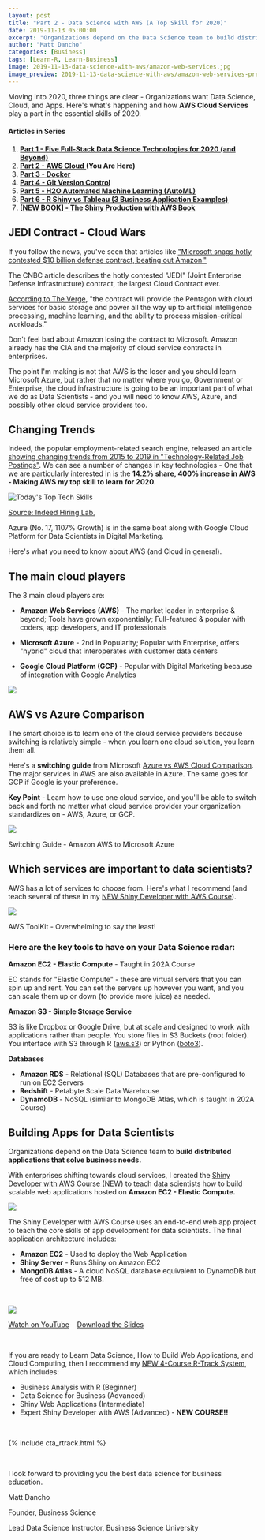 ```yaml
---
layout: post
title: "Part 2 - Data Science with AWS (A Top Skill for 2020)"
date: 2019-11-13 05:00:00
excerpt: "Organizations depend on the Data Science team to build distributed applications that solve business needs. AWS provides an infrastructure to host data science products for stakeholder to access."
author: "Matt Dancho"
categories: [Business]
tags: [Learn-R, Learn-Business]
image: 2019-11-13-data-science-with-aws/amazon-web-services.jpg
image_preview: 2019-11-13-data-science-with-aws/amazon-web-services-preview.jpg
---
```


<p class="lead">Moving into 2020, three things are clear - Organizations want Data Science, Cloud, and Apps. Here's what's happening and how <strong>AWS Cloud Services</strong> play a part in the essential skills of 2020.</p>


#### Articles in Series

<!--
<div class="pull-right hidden-xs" style="width:50%; margin-left:20px;">
  <img class="img-responsive" src="/assets/2020-01-13-h2o/full_stack_data_science_technologies.jpg"> 
</div>
-->

1. [__Part 1 - Five Full-Stack Data Science Technologies for 2020 (and Beyond)__](https://www.business-science.io/business/2019/12/09/data-science-technologies.html) 
2. [__Part 2 - AWS Cloud__ ](https://www.business-science.io/business/2019/11/13/data-science-with-aws.html) __(You Are Here)__
3. [__Part 3 - Docker__](https://www.business-science.io/business/2019/11/22/docker-for-data-science.html) 
4. [__Part 4 - Git Version Control__](https://www.business-science.io/business/2019/12/09/git-for-apps.html) 
5. [__Part 5 - H2O Automated Machine Learning (AutoML)__](https://www.business-science.io/business/2020/01/13/five-reasons-to-learn-h2o-machine-learning.html) 
6. [__Part 6 - R Shiny vs Tableau (3 Business Application Examples)__](https://www.business-science.io/business/2020/03/09/shiny-vs-tableau.html) 
7. [__\[NEW BOOK\] - The Shiny Production with AWS Book__](https://www.business-science.io/business/2020/01/02/shiny-production-with-aws-docker-git-book.html)

## JEDI Contract - Cloud Wars

If you follow the news, you've seen that articles like ["Microsoft snags hotly contested $10 billion defense contract, beating out Amazon."](https://www.cnbc.com/2019/10/25/microsoft-wins-major-defense-cloud-contract-beating-out-amazon.html)

The CNBC article describes the hotly contested "JEDI" (Joint Enterprise Defense Infrastructure) contract, the largest Cloud Contract ever.

[According to The Verge](https://www.theverge.com/2019/10/25/20700698/microsoft-pentagon-contract-jedi-cloud-amazon-details), "the contract will provide the Pentagon with cloud services for basic storage and power all the way up to artificial intelligence processing, machine learning, and the ability to process mission-critical workloads."

Don't feel bad about Amazon losing the contract to Microsoft. Amazon already has the CIA and the majority of cloud service contracts in enterprises. 

The point I'm making is not that AWS is the loser and you should learn Microsoft Azure, but rather that no matter where you go, Government or Enterprise, the cloud infrastructure is going to be an important part of what we do as Data Scientists - and you will need to know AWS, Azure, and possibly other cloud service providers too.

## Changing Trends

Indeed, the popular employment-related search engine, released an article [showing changing trends from 2015 to 2019 in "Technology-Related Job Postings"](https://www.hiringlab.org/2019/11/19/todays-top-tech-skills/). We can see a number of changes in key technologies - One that we are particularly interested in is the __14.2% share, 400% increase in AWS - Making AWS my top skill to learn for 2020.__

![Today's Top Tech Skills](/assets/2019-11-13-data-science-with-aws/indeed_trends_aws.jpg) 

<p class="date text-center">
<a href="https://www.hiringlab.org/2019/11/19/todays-top-tech-skills/" target="_blank">Source: Indeed Hiring Lab.</a>
</p>

Azure (No. 17, 1107% Growth) is in the same boat along with Google Cloud Platform for Data Scientists in Digital Marketing. 

Here's what you need to know about AWS (and Cloud in general).

## The main cloud players

The 3 main cloud players are:

- **Amazon Web Services (AWS)** - The market leader in enterprise & beyond; Tools have grown exponentially; Full-featured & popular with coders, app developers, and IT professionals

- **Microsoft Azure** - 2nd in Popularity; Popular with Enterprise, offers "hybrid" cloud that interoperates with customer data centers

- **Google Cloud Platform (GCP)** - Popular with Digital Marketing because of integration with Google Analytics

<img src="/assets/2019-11-13-data-science-with-aws/enterprise-cloud-public-adoption.png" class="img-responsive">


## AWS vs Azure Comparison

The smart choice is to learn one of the cloud service providers because switching is relatively simple - when you learn one cloud solution, you learn them all.

Here's a **switching guide** from Microsoft [Azure vs AWS Cloud Comparison](https://docs.microsoft.com/en-us/azure/architecture/aws-professional/services). The major services in AWS are also available in Azure. The same goes for GCP if Google is your preference. 


<strong>Key Point</strong> - Learn how to use one cloud service, and you'll be able to switch back and forth no matter what cloud service provider your organization standardizes on - AWS, Azure, or GCP.

<img src="/assets/2019-11-13-data-science-with-aws/Switching-Guide-Amazon-AWS-Microsoft-Azure.jpg" class="img-responsive">
<p class="text-center small">Switching Guide - Amazon AWS to Microsoft Azure</p>


## Which services are important to data scientists?

AWS has a lot of services to choose from. Here's what I recommend (and teach several of these in my [NEW  Shiny Developer with AWS Course](https://university.business-science.io/p/expert-shiny-developer-with-aws-course-ds4b-202a-r/?coupon_code=DS4B15)). 

<img src="/assets/2019-11-13-data-science-with-aws/aws-toolkit.png" class="img-responsive">
<p class="text-center small">AWS ToolKit - Overwhelming to say the least!</p>

### Here are the key tools to have on your Data Science radar:

**Amazon EC2 - Elastic Compute** - Taught in 202A Course

EC stands for "Elastic Compute" - these are virtual servers that you can spin up and rent. You can set the servers up however you want, and you can scale them up or down (to provide more juice) as needed. 

**Amazon S3 - Simple Storage Service**

S3 is like Dropbox or Google Drive, but at scale and designed to work with applications rather than people. You store files in S3 Buckets (root folder). You interface with S3 through R ([aws.s3](https://github.com/cloudyr/aws.s3)) or Python ([boto3](https://aws.amazon.com/sdk-for-python/)). 

**Databases**

- **Amazon RDS** - Relational (SQL) Databases that are pre-configured to run on EC2 Servers
- **Redshift** - Petabyte Scale Data Warehouse
- **DynamoDB** - NoSQL (similar to MongoDB Atlas, which is taught in 202A Course)


## Building Apps for Data Scientists

Organizations depend on the Data Science team to **build distributed applications that solve business needs.**

With enterprises shifting towards cloud services, I created the [Shiny Developer with AWS Course (NEW)](https://university.business-science.io/p/expert-shiny-developer-with-aws-course-ds4b-202a-r/?coupon_code=DS4B15) to teach data scientists how to build scalable web applications hosted on **Amazon EC2 - Elastic Compute.**  

<img src="/assets/2019-11-13-data-science-with-aws/aws-data-science-application-architecture.jpg" class="img-responsive">

<br>

The Shiny Developer with AWS Course uses an end-to-end web app project to teach the core skills of app development for data scientists. The final application architecture includes:

- **Amazon EC2** - Used to deploy the Web Application
- **Shiny Server** - Runs Shiny on Amazon EC2
- **MongoDB Atlas** - A cloud NoSQL database equivalent to DynamoDB but free of cost up to 512 MB. 

<br>

<a href="https://www.youtube.com/watch?v=QCL_Z47MZdg"><img src="/assets/2019-11-13-data-science-with-aws/video-thumb.jpg" class="img-responsive"></a>

<p class="text-center small">
    <a href="https://youtu.be/QCL_Z47MZdg" class="btn btn-info btn-md">Watch on YouTube</a> 
    &nbsp;&nbsp;
    <a href="https://speakerdeck.com/mdancho84/r-plus-shiny-plus-aws" class="btn btn-info btn-md">Download the Slides</a> 
</p>

<br>

If you are ready to Learn Data Science, How to Build Web Applications, and Cloud Computing, then I recommend my [NEW 4-Course R-Track System](https://university.business-science.io/p/4-course-bundle-machine-learning-and-web-applications-r-track-101-102-201-202a/?coupon_code=DS4B15), which includes: 

- Business Analysis with R (Beginner)
- Data Science for Business (Advanced)
- Shiny Web Applications (Intermediate)
- Expert Shiny Developer with AWS (Advanced) - **NEW COURSE!!**

<br>

{% include cta_rtrack.html %}

<br>

I look forward to providing you the best data science for business education. 

Matt Dancho

Founder, Business Science

Lead Data Science Instructor, Business Science University